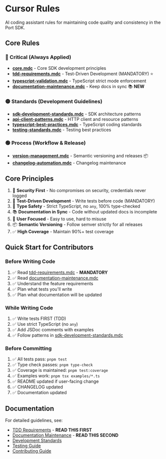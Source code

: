 # Cursor Rules

AI coding assistant rules for maintaining code quality and consistency in the Port SDK.

## Core Rules

### 🔴 Critical (Always Applied)

- **[core.mdc](./rules/core.mdc)** - Core SDK development principles
- **[tdd-requirements.mdc](./rules/tdd-requirements.mdc)** - Test-Driven Development (MANDATORY) ⭐
- **[typescript-validation.mdc](./rules/typescript-validation.mdc)** - TypeScript strict mode enforcement
- **[documentation-maintenance.mdc](./rules/documentation-maintenance.mdc)** - Keep docs in sync 📚 **NEW**

### 🟡 Standards (Development Guidelines)

- **[sdk-development-standards.mdc](./rules/sdk-development-standards.mdc)** - SDK architecture patterns
- **[api-client-patterns.mdc](./rules/api-client-patterns.mdc)** - HTTP client and resource patterns
- **[typescript-best-practices.mdc](./rules/typescript-best-practices.mdc)** - TypeScript coding standards
- **[testing-standards.mdc](./rules/testing-standards.mdc)** - Testing best practices

### 🟢 Process (Workflow & Release)

- **[version-management.mdc](./rules/version-management.mdc)** - Semantic versioning and releases 📦
- **[changelog-automation.mdc](./rules/changelog-automation.mdc)** - Changelog maintenance

## Core Principles

1. 🔐 **Security First** - No compromises on security, credentials never logged
2. 🧪 **Test-Driven Development** - Write tests before code (MANDATORY)
3. 📘 **Type Safety** - Strict TypeScript, no `any`, 100% type-checked
4. 📚 **Documentation in Sync** - Code without updated docs is incomplete
5. 🎯 **User Focused** - Easy to use, hard to misuse
6. 📦 **Semantic Versioning** - Follow semver strictly for all releases
7. ✅ **High Coverage** - Maintain 90%+ test coverage

## Quick Start for Contributors

### Before Writing Code

1. ✅ Read [tdd-requirements.mdc](./rules/tdd-requirements.mdc) - **MANDATORY**
2. ✅ Read [documentation-maintenance.mdc](./rules/documentation-maintenance.mdc)
3. ✅ Understand the feature requirements
4. ✅ Plan what tests you'll write
5. ✅ Plan what documentation will be updated

### While Writing Code

1. ✅ Write tests FIRST (TDD)
2. ✅ Use strict TypeScript (no `any`)
3. ✅ Add JSDoc comments with examples
4. ✅ Follow patterns in [sdk-development-standards.mdc](./rules/sdk-development-standards.mdc)

### Before Committing

1. ✅ All tests pass: `pnpm test`
2. ✅ Type check passes: `pnpm type-check`
3. ✅ Coverage is maintained: `pnpm test:coverage`
4. ✅ Examples work: `pnpm tsx examples/*.ts`
5. ✅ README updated if user-facing change
6. ✅ CHANGELOG updated
7. ✅ Documentation updated

## Documentation

For detailed guidelines, see:
- [TDD Requirements](./rules/tdd-requirements.mdc) - **READ THIS FIRST**
- [Documentation Maintenance](./rules/documentation-maintenance.mdc) - **READ THIS SECOND**
- [Development Standards](../docs/development/README.md)
- [Testing Guide](../docs/TESTING.md)
- [Contributing Guide](../CONTRIBUTING.md)

